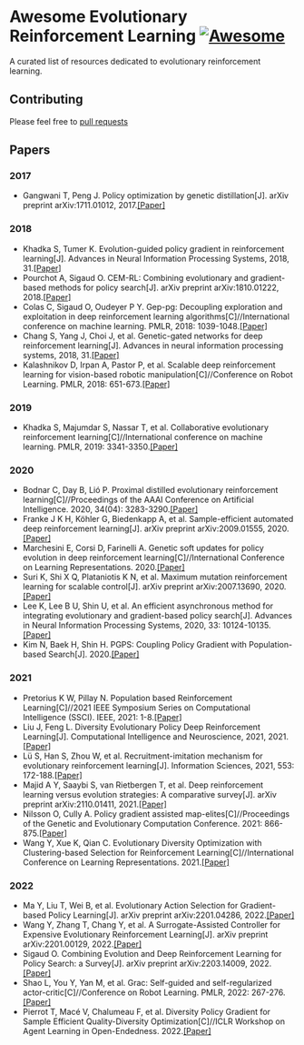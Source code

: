 # Awesome Evolutionary Reinforcement Learning  [![Awesome](https://awesome.re/badge.svg)](https://awesome.re)
A curated list of resources dedicated to evolutionary reinforcement learning.

## Contributing
Please feel free to [pull requests](https://github.com/CyanWatts/awesome-erl/pulls)

## Papers
### 2017
- Gangwani T, Peng J. Policy optimization by genetic distillation[J]. arXiv preprint arXiv:1711.01012, 2017.[[Paper]](https://arxiv.org/pdf/1711.01012.pdf)

### 2018
- Khadka S, Tumer K. Evolution-guided policy gradient in reinforcement learning[J]. Advances in Neural Information Processing Systems, 2018, 31.[[Paper]](https://proceedings.neurips.cc/paper/2018/file/85fc37b18c57097425b52fc7afbb6969-Paper.pdf)
- Pourchot A, Sigaud O. CEM-RL: Combining evolutionary and gradient-based methods for policy search[J]. arXiv preprint arXiv:1810.01222, 2018.[[Paper]](https://arxiv.org/pdf/1810.01222.pdf?ref=https://githubhelp.com)
- Colas C, Sigaud O, Oudeyer P Y. Gep-pg: Decoupling exploration and exploitation in deep reinforcement learning algorithms[C]//International conference on machine learning. PMLR, 2018: 1039-1048.[[Paper]](http://proceedings.mlr.press/v80/colas18a/colas18a.pdf)
- Chang S, Yang J, Choi J, et al. Genetic-gated networks for deep reinforcement learning[J]. Advances in neural information processing systems, 2018, 31.[[Paper]](https://proceedings.neurips.cc/paper/2018/file/d516b13671a4179d9b7b458a6ebdeb92-Paper.pdf)
- Kalashnikov D, Irpan A, Pastor P, et al. Scalable deep reinforcement learning for vision-based robotic manipulation[C]//Conference on Robot Learning. PMLR, 2018: 651-673.[[Paper]](http://proceedings.mlr.press/v87/kalashnikov18a/kalashnikov18a.pdf)
### 2019
- Khadka S, Majumdar S, Nassar T, et al. Collaborative evolutionary reinforcement learning[C]//International conference on machine learning. PMLR, 2019: 3341-3350.[[Paper]](http://proceedings.mlr.press/v97/khadka19a/khadka19a.pdf)
### 2020
- Bodnar C, Day B, Lió P. Proximal distilled evolutionary reinforcement learning[C]//Proceedings of the AAAI Conference on Artificial Intelligence. 2020, 34(04): 3283-3290.[[Paper]](https://www.researchgate.net/profile/Ben-Day-5/publication/342539713_Proximal_Distilled_Evolutionary_Reinforcement_Learning/links/60901259299bf1ad8d76c15e/Proximal-Distilled-Evolutionary-Reinforcement-Learning.pdf)
- Franke J K H, Köhler G, Biedenkapp A, et al. Sample-efficient automated deep reinforcement learning[J]. arXiv preprint arXiv:2009.01555, 2020.[[Paper]](https://arxiv.org/pdf/2009.01555.pdf)
- Marchesini E, Corsi D, Farinelli A. Genetic soft updates for policy evolution in deep reinforcement learning[C]//International Conference on Learning Representations. 2020.[[Paper]](https://openreview.net/pdf?id=TGFO0DbD_pk)
- Suri K, Shi X Q, Plataniotis K N, et al. Maximum mutation reinforcement learning for scalable control[J]. arXiv preprint arXiv:2007.13690, 2020.[[Paper]](https://arxiv.org/pdf/2007.13690.pdf)
- Lee K, Lee B U, Shin U, et al. An efficient asynchronous method for integrating evolutionary and gradient-based policy search[J]. Advances in Neural Information Processing Systems, 2020, 33: 10124-10135.[[Paper]](https://proceedings.neurips.cc/paper/2020/file/731309c4bb223491a9f67eac5214fb2e-Paper.pdf)
- Kim N, Baek H, Shin H. PGPS: Coupling Policy Gradient with Population-based Search[J]. 2020.[[Paper]](https://openreview.net/pdf?id=PeT5p3ocagr)
### 2021
- Pretorius K W, Pillay N. Population based Reinforcement Learning[C]//2021 IEEE Symposium Series on Computational Intelligence (SSCI). IEEE, 2021: 1-8.[[Paper]](https://ieeexplore.ieee.org/abstract/document/9660084)
- Liu J, Feng L. Diversity Evolutionary Policy Deep Reinforcement Learning[J]. Computational Intelligence and Neuroscience, 2021, 2021.[[Paper]](https://downloads.hindawi.com/journals/cin/2021/5300189.pdf)
- Lü S, Han S, Zhou W, et al. Recruitment-imitation mechanism for evolutionary reinforcement learning[J]. Information Sciences, 2021, 553: 172-188.[[Paper]](https://www.sciencedirect.com/science/article/pii/S0020025520311828)
- Majid A Y, Saaybi S, van Rietbergen T, et al. Deep reinforcement learning versus evolution strategies: A comparative survey[J]. arXiv preprint arXiv:2110.01411, 2021.[[Paper]](https://arxiv.org/pdf/2110.01411.pdf)
- Nilsson O, Cully A. Policy gradient assisted map-elites[C]//Proceedings of the Genetic and Evolutionary Computation Conference. 2021: 866-875.[[Paper]](https://dl.acm.org/doi/abs/10.1145/3449639.3459304?casa_token=tQsdcfmf_88AAAAA%3An8WgrnhuvB6NxpSTI9umhOI8zCWRdtblnJTRPmDSxkNZghcozhBR8f3e30n1jbqZgtifg4z9XugyFZ8)
- Wang Y, Xue K, Qian C. Evolutionary Diversity Optimization with Clustering-based Selection for Reinforcement Learning[C]//International Conference on Learning Representations. 2021.[[Paper]](https://openreview.net/pdf?id=74x5BXs4bWD)
### 2022
- Ma Y, Liu T, Wei B, et al. Evolutionary Action Selection for Gradient-based Policy Learning[J]. arXiv preprint arXiv:2201.04286, 2022.[[Paper]](https://arxiv.org/pdf/2201.04286.pdf)
- Wang Y, Zhang T, Chang Y, et al. A Surrogate-Assisted Controller for Expensive Evolutionary Reinforcement Learning[J]. arXiv preprint arXiv:2201.00129, 2022.[[Paper]](https://arxiv.org/pdf/2201.00129.pdf)
- Sigaud O. Combining Evolution and Deep Reinforcement Learning for Policy Search: a Survey[J]. arXiv preprint arXiv:2203.14009, 2022.[[Paper]](https://arxiv.org/pdf/2203.14009.pdf)
- Shao L, You Y, Yan M, et al. Grac: Self-guided and self-regularized actor-critic[C]//Conference on Robot Learning. PMLR, 2022: 267-276.[[Paper]](https://proceedings.mlr.press/v164/shao22a/shao22a.pdf)
- Pierrot T, Macé V, Chalumeau F, et al. Diversity Policy Gradient for Sample Efficient Quality-Diversity Optimization[C]//ICLR Workshop on Agent Learning in Open-Endedness. 2022.[[Paper]](https://openreview.net/pdf?id=SSrqEQDbIZq)
